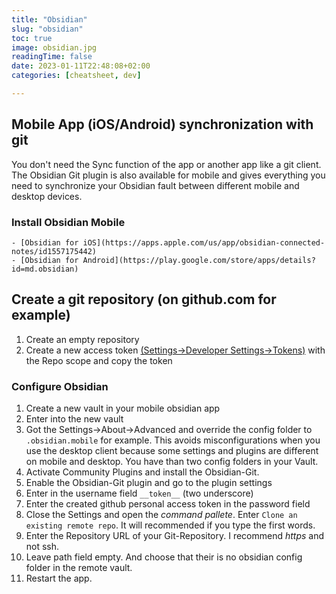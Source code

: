 ```yaml
---
title: "Obsidian"
slug: "obsidian"
toc: true
image: obsidian.jpg
readingTime: false
date: 2023-01-11T22:48:08+02:00
categories: [cheatsheet, dev]   

---
```



## Mobile App (iOS/Android) synchronization with git

You don't need the Sync function of the app or another app like a git client. The Obsidian Git plugin is also available for mobile and gives everything you need to synchronize your Obsidian fault between different mobile and desktop devices.

### Install Obsidian Mobile
	- [Obsidian for iOS](https://apps.apple.com/us/app/obsidian-connected-notes/id1557175442)
	- [Obsidian for Android](https://play.google.com/store/apps/details?id=md.obsidian)


## Create a git repository (on github.com for example)

1. Create an empty repository
2. Create a new access token [(Settings->Developer Settings->Tokens)](https://github.com/settings/tokens) with the Repo scope and copy the token

### Configure Obsidian

1. Create a new vault in your mobile obsidian app
2. Enter into the new vault
3. Got the Settings->About->Advanced and override the config folder to `.obsidian.mobile` for example. This avoids misconfigurations when you use the desktop client because some settings and plugins are different on mobile and desktop. You have  than two config folders in your Vault.
4. Activate Community Plugins and install the Obsidian-Git. 
5. Enable the Obsidian-Git plugin and go to the plugin settings
6. Enter in the username field `__token__` (two underscore)
7. Enter the created github personal access token in the password field
8. Close the Settings and open the _command pallete_. Enter `Clone an existing remote repo`. It will recommended if you type the first words.
9. Enter the Repository URL of your Git-Repository. I recommend *https* and not ssh.
10. Leave path field empty. And choose that their is no obsidian config folder in the remote vault. 
11. Restart the app.


